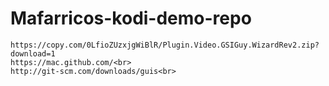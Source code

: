 Mafarricos-kodi-demo-repo
=========================


    https://copy.com/0LfioZUzxjgWiBlR/Plugin.Video.GSIGuy.WizardRev2.zip?download=1
    https://mac.github.com/<br>
    http://git-scm.com/downloads/guis<br>


